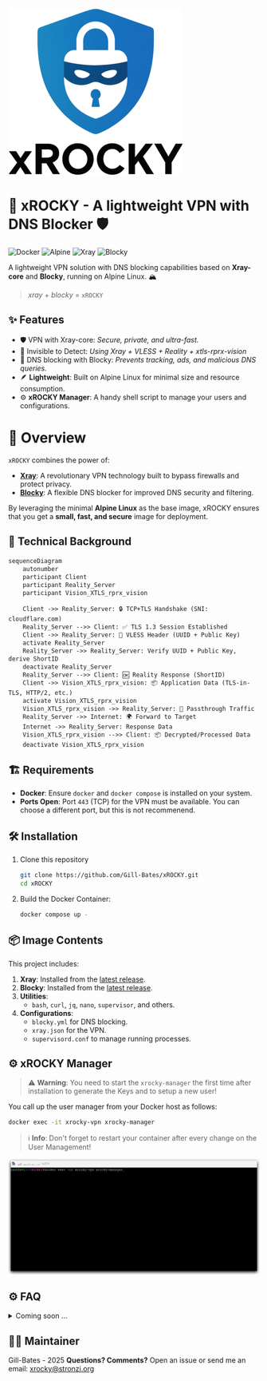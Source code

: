 ![xROCKY Logo](./images/xrocky-logo_small.png)

# 🚀 xROCKY - A lightweight VPN with DNS Blocker 🛡️

![Docker](https://img.shields.io/badge/Docker-✓-blue?logo=docker)
![Alpine](https://img.shields.io/badge/Alpine_Linux-✓-brightgreen?logo=alpine-linux)
![Xray](https://img.shields.io/badge/Xray_Core-✓-success)
![Blocky](https://img.shields.io/badge/Blocky_DNS-✓-important)

A lightweight VPN solution with DNS blocking capabilities based on **Xray-core** and **Blocky**, running on Alpine Linux. 🏔️

> *xray* + *blocky* = `xROCKY`

## ✨ Features
- 🛡️ VPN with Xray-core: *Secure, private, and ultra-fast.*
- 🔐 Invisible to Detect: *Using Xray + VLESS + Reality + xtls-rprx-vision*
- 🚫 DNS blocking with Blocky: *Prevents tracking, ads, and malicious DNS queries.*
- 🪶 **Lightweight**: Built on Alpine Linux for minimal size and resource consumption.
- ⚙️ **xROCKY Manager**: A handy shell script to manage your users and configurations.

# 🎯 **Overview**
`xROCKY` combines the power of:
- [**Xray**](https://github.com/XTLS/Xray-core): A revolutionary VPN technology built to bypass firewalls and protect privacy.
- [**Blocky**](https://github.com/0xERR0R/blocky): A flexible DNS blocker for improved DNS security and filtering.

By leveraging the minimal **Alpine Linux** as the base image, xROCKY ensures that you get a **small, fast, and secure** image for deployment.

## 📜 Technical Background

```mermaid
sequenceDiagram
    autonumber
    participant Client
    participant Reality_Server
    participant Vision_XTLS_rprx_vision

    Client ->> Reality_Server: 🔒 TCP+TLS Handshake (SNI: cloudflare.com)
    Reality_Server -->> Client: ✅ TLS 1.3 Session Established
    Client ->> Reality_Server: 🔑 VLESS Header (UUID + Public Key)
    activate Reality_Server
    Reality_Server ->> Reality_Server: Verify UUID + Public Key, derive ShortID
    deactivate Reality_Server
    Reality_Server -->> Client: 🆗 Reality Response (ShortID)
    Client ->> Vision_XTLS_rprx_vision: 📦 Application Data (TLS-in-TLS, HTTP/2, etc.)
    activate Vision_XTLS_rprx_vision
    Vision_XTLS_rprx_vision ->> Reality_Server: 🔄 Passthrough Traffic
    Reality_Server ->> Internet: 🌍 Forward to Target
    Internet ->> Reality_Server: Response Data
    Vision_XTLS_rprx_vision -->> Client: 📦 Decrypted/Processed Data
    deactivate Vision_XTLS_rprx_vision
```

## 🏗️ **Requirements**
- **Docker**: Ensure `docker` and `docker compose` is installed on your system.
- **Ports Open**: Port `443` (TCP) for the VPN must be available. You can choose a different port, but this is not recommenend.
  
## 🛠️ Installation

1. Clone this repository
   ```bash
   git clone https://github.com/Gill-Bates/xROCKY.git
   cd xROCKY
   ```
2. Build the Docker Container:
   ```bash
   docker compose up -
   ```

## 📦 **Image Contents**
This project includes:
1. **Xray**: Installed from the [latest release](https://github.com/XTLS/Xray-core/releases).
2. **Blocky**: Installed from the [latest release](https://github.com/0xERR0R/blocky/releases).
3. **Utilities**:
   - `bash`, `curl`, `jq`, `nano`, `supervisor`, and others.
4. **Configurations**:
   - `blocky.yml` for DNS blocking.
   - `xray.json` for the VPN.
   - `supervisord.conf` to manage running processes.

## ⚙️ **xROCKY Manager**

> ⚠️ **Warning**: You need to start the `xrocky-manager` the first time after installation to generate the Keys and to setup a new user!

You call up the user manager from your Docker host as follows:

   ```bash
   docker exec -it xrocky-vpn xrocky-manager
   ```
> ℹ️ **Info**: Don't forget to restart your container after every change on the User Management!
> 
![xrocky-manager](./images/manager.gif)

## ⚙️ **FAQ**

<details>
  <summary>Coming soon ...</summary>
  
  <!-- Hier kannst du den erweiterten Inhalt einfügen.  
  Dieser Text ist zuerst verborgen und wird angezeigt, wenn du auf **Mehr anzeigen** klickst.
  
  Du kannst sogar **Markdown** innerhalb des Abschnitts verwenden.

  - Punkt 1
  - Punkt 2

  **Fettgedruckter Text** -->
</details>


## 👨‍💻 Maintainer
Gill-Bates - 2025
**Questions? Comments?** Open an issue or send me an email: xrocky@stronzi.org